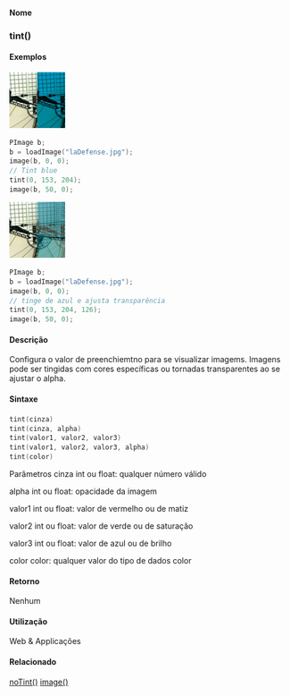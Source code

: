 
#### Nome
### tint()

#### Exemplos
<img border="0" height="100" src="media/tint_.jpg" width="100"/>

```pde
PImage b; 
b = loadImage("laDefense.jpg"); 
image(b, 0, 0); 
// Tint blue 
tint(0, 153, 204); 
image(b, 50, 0); 

```
<img border="0" height="100" src="media/tint_2.jpg" width="100"/>

```pde
PImage b; 
b = loadImage("laDefense.jpg"); 
image(b, 0, 0); 
// tinge de azul e ajusta transparência 
tint(0, 153, 204, 126); 
image(b, 50, 0); 

```

#### Descrição
Configura o valor de preenchiemtno para se
visualizar imagems. Imagens pode ser tingidas com cores
específicas ou tornadas transparentes ao se ajustar o
alpha.

#### Sintaxe
```pde
tint(cinza)
tint(cinza, alpha)
tint(valor1, valor2, valor3)
tint(valor1, valor2, valor3, alpha)
tint(color)

```
Parâmetros
cinza
int ou float: qualquer número válido


alpha
int ou float: opacidade da imagem


valor1
int ou float: valor de vermelho ou de matiz


valor2
int ou float: valor de verde ou de saturação


valor3
int ou float: valor de azul ou de brilho


color
color: qualquer valor do tipo de dados color



#### Retorno

	
Nenhum

#### Utilização

	
Web & Applicações

#### Relacionado
[noTint()](noTint_
)
[image()](image_
)

